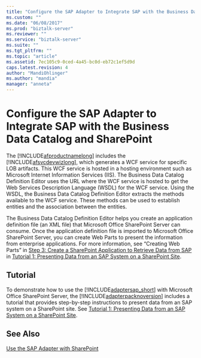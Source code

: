 ```yaml
---
title: "Configure the SAP Adapter to Integrate SAP with the Business Data Catalog and SharePoint | Microsoft Docs"
ms.custom: ""
ms.date: "06/08/2017"
ms.prod: "biztalk-server"
ms.reviewer: ""
ms.service: "biztalk-server"
ms.suite: ""
ms.tgt_pltfrm: ""
ms.topic: "article"
ms.assetid: 7ec105c9-0ced-4a45-bc0d-eb72c1ef5d9d
caps.latest.revision: 4
author: "MandiOhlinger"
ms.author: "mandia"
manager: "anneta"
---
```

# Configure the SAP Adapter to Integrate SAP with the Business Data Catalog and SharePoint
The [!INCLUDE[afproductnamelong](../../includes/afproductnamelong-md.md)] includes the [!INCLUDE[afsvcdevwizlong](../../includes/afsvcdevwizlong-md.md)], which generates a WCF service for specific LOB artifacts. This WCF service is hosted in a hosting environment such as Microsoft Internet Information Services (IIS). The Business Data Catalog Definition Editor uses the URL where the WCF service is hosted to get the Web Services Description Language (WSDL) for the WCF service. Using the WSDL, the Business Data Catalog Definition Editor extracts the methods available to the WCF service. These methods can be used to establish entities and the association between the entities.  
  
 The Business Data Catalog Definition Editor helps you create an application definition file (an XML file) that Microsoft Office SharePoint Server can consume. Once the application definition file is imported to Microsoft Office SharePoint Server, you can create Web Parts to present the information from enterprise applications. For more information, see “Creating Web Parts” in [Step 3: Create a SharePoint Application to Retrieve Data from SAP](../../adapters-and-accelerators/adapter-sap/step-3-create-a-sharepoint-application-to-retrieve-data-from-sap.md) in [Tutorial 1: Presenting Data from an SAP System on a SharePoint Site](../../adapters-and-accelerators/adapter-sap/tutorial-1-presenting-data-from-an-sap-system-on-a-sharepoint-site.md).  
  
## Tutorial  
 To demonstrate how to use the [!INCLUDE[adaptersap_short](../../includes/adaptersap-short-md.md)] with Microsoft Office SharePoint Server, the [!INCLUDE[adapterpacknoversion](../../includes/adapterpacknoversion-md.md)] includes a tutorial that provides step-by-step instructions to present data from an SAP system on a SharePoint site. See [Tutorial 1: Presenting Data from an SAP System on a SharePoint Site](../../adapters-and-accelerators/adapter-sap/tutorial-1-presenting-data-from-an-sap-system-on-a-sharepoint-site.md).  
  
## See Also  
[Use the SAP Adapter with SharePoint](../../adapters-and-accelerators/adapter-sap/use-the-sap-adapter-with-sharepoint.md)